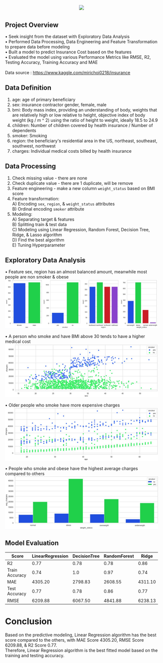 <h1><p align = "center"><image src='https://github.com/mohan-kartik/Health_Insurance_Cost_Prediction/assets/42971268/22635c24-b9b4-450d-959b-9cc2f6517662' width=300>

## Project Overview
• Seek insight from the dataset with Exploratory Data Analysis <br>
• Performed Data Processing, Data Engineering and Feature Transformation to prepare data before modeling <br>
• Built a model to predict Insurance Cost based on the features <br>
• Evaluated the model using various Performance Metrics like RMSE, R2, Testing Accuracy, Training Accuracy and MAE <br>
<br>
Data source : https://www.kaggle.com/mirichoi0218/insurance

## Data Definition
1. age: age of primary beneficiary
2. sex: insurance contractor gender, female, male
3. bmi: Body mass index, providing an understanding of body, weights that are relatively high or low relative to height,
objective index of body weight (kg / m ^ 2) using the ratio of height to weight, ideally 18.5 to 24.9
4. children: Number of children covered by health insurance / Number of dependents
5. smoker: Smoking
6. region: the beneficiary's residential area in the US, northeast, southeast, southwest, northwest
7. charges: Individual medical costs billed by health insurance

 ## Data Processing 
1. Check missing value - there are none <br>
2. Check duplicate value - there are 1 duplicate, will be remove <br>
3. Feature engineering - make a new column `weight_status` based on BMI score <br>
4. Feature transformation: <br>
 A) Encoding `sex`, `region`, & `weight_status` attributes <br>
 B) Ordinal encoding `smoker` attribute <br>
5. Modeling: <br>
 A) Separating target & features <br>
 B) Splitting train & test data <br>
 C) Modeling using Linear Regression, Random Forest, Decision Tree, Ridge, & Lasso algorithm <br>
 D) Find the best algorithm <br>
 E) Tuning Hyperparameter <br>
 
## Exploratory Data Analysis
• Feature sex, region has an almost balanced amount, meanwhile most people are non smoker & obese <br>
![image](https://github.com/mohan-kartik/Health_Insurance_Cost_Prediction/blob/main/images/bar_chart1.png)

• A person who smoke and have BMI above 30 tends to have a higher medical cost <br>
![image](https://github.com/mohan-kartik/Health_Insurance_Cost_Prediction/blob/main/images/scatter1.png)

• Older people who smoke have more expensive charges <br>
![image](https://github.com/mohan-kartik/Health_Insurance_Cost_Prediction/blob/main/images/scatter2.png)

• People who smoke and obese have the highest average charges compared to others <br>
![image](https://github.com/mohan-kartik/Health_Insurance_Cost_Prediction/blob/main/images/bar2.png)


## Model Evaluation 
| Score | LinearRegression | DecisionTree | RandomForest | Ridge |
| ----------- | ----------- | ----------- | ----------- | ----------- |
| R2 | 0.77 | 0.78 | 0.78 | 0.86 |
| Train Accuracy | 0.74 | 1.0 | 0.97 | 0.74 |
| MAE | 4305.20 | 2798.83 | 2608.55 | 4311.10 |
| Test Accuracy | 0.77 | 0.78 | 0.86 | 0.77 | 
| RMSE | 6209.88 | 6067.50 | 4841.88 | 6238.13 |
 
 # Conclusion
Based on the predictive modeling, Linear Regression algorithm has the best score compared to the others, with MAE Score 4305.20, RMSE Score 6209.88, & R2 Score 0.77. <br>
Therefore, Linear Regression algorithm is the best fitted model based on the training and testing accuracy.

